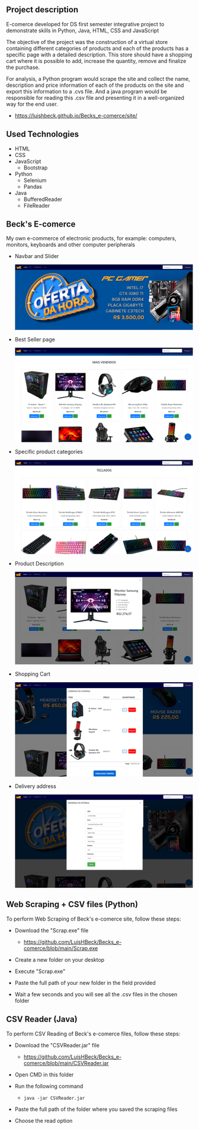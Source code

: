 <!-- ![Logo of the project](https://github.com/LuisHBeck/Becks_e-comerce/blob/main/site/logo/Laranja%20.png) -->

## Project description
E-comerce developed for DS first semester integrative project to demonstrate skills in Python, Java, HTML, CSS and JavaScript

The objective of the project was the construction of a virtual store containing different categories of products and each of the products has a specific page with a detailed description. 
This store should have a shopping cart where it is possible to add, increase the quantity, remove and finalize the purchase.

For analysis, a Python program would scrape the site and collect the name, description and price information of each of the products on the site and export this information to a .cvs file. And a java program would be responsible for reading this .csv file and presenting it in a well-organized way for the end user.

* https://luishbeck.github.io/Becks_e-comerce/site/

## Used Technologies  
* HTML
* CSS
* JavaScript
    - Bootstrap
* Python
    - Selenium  
    - Pandas
* Java
    - BufferedReader
    - FileReader

## Beck's E-comerce 
My own e-commerce of electronic products, for example: computers, monitors, keyboards and other computer peripherals

* Navbar and Slider

    ![Nav + Slider](https://github.com/LuisHBeck/Becks_e-comerce/blob/main/public/readme/nav_slider.png)

* Best Seller page

    ![best seller page](https://github.com/LuisHBeck/Becks_e-comerce/blob/main/public/readme/best_seller.png)


* Specific product categories

    ![specific category](https://github.com/LuisHBeck/Becks_e-comerce/blob/main/public/readme/specific_category.png)


* Product Description 

    ![product description](https://github.com/LuisHBeck/Becks_e-comerce/blob/main/public/readme/product_description.png)


* Shopping Cart 

    ![product description](https://github.com/LuisHBeck/Becks_e-comerce/blob/main/public/readme/shopping_cart.png)

* Delivery address 

    ![delivery address](https://github.com/LuisHBeck/Becks_e-comerce/blob/main/public/readme/delivery_address.png)


## Web Scraping + CSV files (Python)
To perform Web Scraping of Beck's e-comerce site, follow these steps:

* Download the "Scrap.exe" file
    - https://github.com/LuisHBeck/Becks_e-comerce/blob/main/Scrap.exe

* Create a new folder on your desktop

* Execute "Scrap.exe"

* Paste the full path of your new folder in the field provided

* Wait a few seconds and you will see all the .csv files in the chosen folder


## CSV Reader (Java)
To perform CSV Reading of Beck's e-comerce files, follow these steps:

* Download the "CSVReader.jar" file
    - https://github.com/LuisHBeck/Becks_e-comerce/blob/main/CSVReader.jar

* Open CMD in this folder

* Run the following command
    - ```java -jar CSVReader.jar```

* Paste the full path of the folder where you saved the scraping files

* Choose the read option

    
